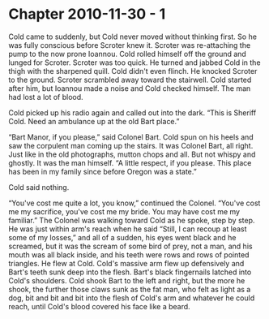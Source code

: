 # Chapter 2010-11-30 - 1

Cold came to suddenly, but Cold never moved without thinking first.  So he was fully conscious
before Scroter knew it.  Scroter was re-attaching the pump to the now prone Ioannou.  Cold 
rolled himself off the ground and lunged for Scroter.  Scroter was too quick.  He turned and
jabbed Cold in the thigh with the sharpened quill.  Cold didn't even flinch.  He knocked
Scroter to the ground.  Scroter scrambled away toward the stairwell.  Cold started after
him, but Ioannou made a noise and Cold checked himself.  The man had lost a lot of blood.

Cold picked up his radio again and called out into the dark.  “This is Sheriff Cold.  Need
an ambulance up at the old Bart place.”

“Bart Manor, if you please,” said Colonel Bart.  Cold spun on his heels and saw the corpulent
man coming up the stairs.  It was Colonel Bart, all right.  Just like in the old photographs,
mutton chops and all.  But not whispy and ghostly.  It was the man himself.  “A little respect,
if you please.  This place has been in my family since before Oregon was a state.”

Cold said nothing.

“You've cost me quite a lot, you know,” continued the Colonel.  “You've cost me my sacrifice,
you've cost me my bride. You may have cost me my familiar.”  The Colonel was walking toward
Cold as he spoke, step by step.  He was just within arm's reach when he said “Still, I can
recoup at least some of my losses,” and all of a sudden, his eyes went black and he screamed,
but it was the scream of some bird of prey, not a man, and his mouth was all black inside, and
his teeth were rows and rows of pointed triangles.  He flew at Cold.  Cold's massive arm flew
up defensively and Bart's teeth sunk deep into the flesh.  Bart's black fingernails latched
into Cold's shoulders.  Cold shook Bart to the left and right, but the more he shook, the 
further those claws sunk as the fat man, who felt as light as a dog, bit and bit and bit
into the flesh of Cold's arm and whatever he could reach, until Cold's blood covered his
face like a beard.
